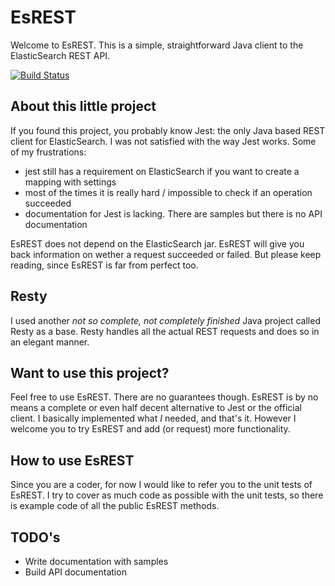 # EsREST
Welcome to EsREST. This is a simple, straightforward Java client to the ElasticSearch REST API.

[![Build Status](https://travis-ci.org/eriky/esrest.svg)](https://travis-ci.org/eriky/esrest)

## About this little project
If you found this project, you probably know Jest: the only Java based REST client for ElasticSearch.
I was not satisfied with the way Jest works. Some of my frustrations:

* jest still has a requirement on ElasticSearch if you want to create a mapping with settings
* most of the times it is really hard / impossible to check if an operation succeeded
* documentation for Jest is lacking. There are samples but there is no API documentation

EsREST does not depend on the ElasticSearch jar. EsREST will give you back information on wether a request
succeeded or failed. But please keep reading, since EsREST is far from perfect too.

## Resty
I used another *not so complete, not completely finished* Java project called Resty as a base. Resty handles
all the actual REST requests and does so in an elegant manner.

## Want to use this project?
Feel free to use EsREST. There are no guarantees though.
EsREST is by no means a complete or even half decent alternative to Jest or the official client.
I basically implemented what *I* needed, and that's it. However I welcome you to try EsREST and add 
(or request) more functionality.

## How to use EsREST
Since you are a coder, for now I would like to refer you to the unit tests of EsREST. I try to cover as
much code as possible with the unit tests, so there is example code of all the public EsREST methods.

## TODO's
* Write documentation with samples
* Build API documentation
